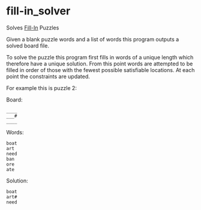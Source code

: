 # fill-in_solver
Solves [Fill-In](https://en.wikipedia.org/wiki/Fill-In_(puzzle)) Puzzles

Given a blank puzzle words and a list of words this program outputs a solved board file.

To solve the puzzle this program first fills in words of a unique length which therefore have a unique solution. From this point words are attempted to be filled in order of those with the fewest possible satisfiable locations. At each point the constraints are updated.

For example this is puzzle 2:

Board:
```
____
___#
____
```

Words:
```
boat
art
need
ban
ore
ate
```

Solution:
```
boat
art#
need
```
